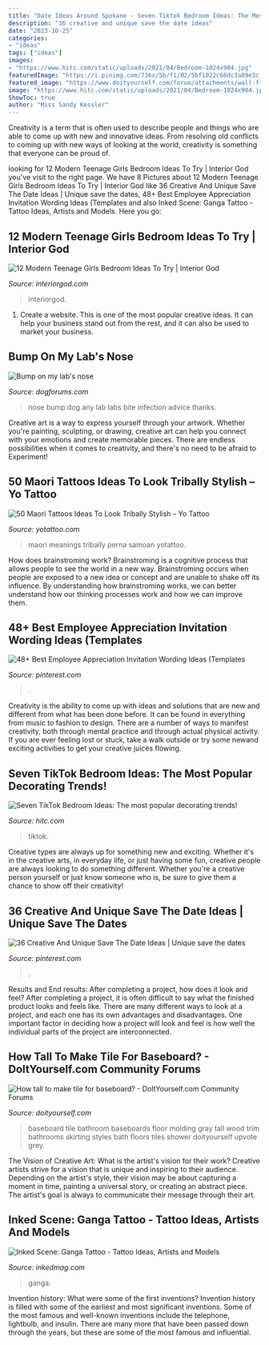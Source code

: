 ```yaml
---
title: "Date Ideas Around Spokane - Seven Tiktok Bedroom Ideas: The Most Popular Decorating Trends!"
description: "36 creative and unique save the date ideas"
date: "2023-10-25"
categories:
- "ideas"
tags: ["ideas"]
images:
- "https://www.hitc.com/static/uploads/2021/04/Bedroom-1024x904.jpg"
featuredImage: "https://i.pinimg.com/736x/5b/f1/02/5bf1022c68dc3a89e3cf70158dc26017.jpg"
featured_image: "https://www.doityourself.com/forum/attachments/wall-flooring-indoor-tiling/69356d1470605013-how-tall-make-tile-baseboard-20d1550a7476f88b40b67899d429345f.jpg"
image: "https://www.hitc.com/static/uploads/2021/04/Bedroom-1024x904.jpg"
ShowToc: true
author: "Miss Sandy Kessler"
---
```



Creativity is a term that is often used to describe people and things who are able to come up with new and innovative ideas. From resolving old conflicts to coming up with new ways of looking at the world, creativity is something that everyone can be proud of.

	

		
looking for 12 Modern Teenage Girls Bedroom Ideas To Try | Interior God you've visit to the right page. We have 8 Pictures about 12 Modern Teenage Girls Bedroom Ideas To Try | Interior God like 36 Creative And Unique Save The Date Ideas | Unique save the dates, 48+ Best Employee Appreciation Invitation Wording Ideas (Templates and also Inked Scene: Ganga Tattoo - Tattoo Ideas, Artists and Models. Here you go:
		
    
## 12 Modern Teenage Girls Bedroom Ideas To Try | Interior God

<img loading=lazy src="https://www.interiorgod.com/wp-content/uploads/2016/11/12-Modern-Teenage-Girls-Bedroom-Ideas-To-Try.jpg" onerror="this.onerror=null;this.src='https://tse3.mm.bing.net/th?id=OIP.6ugZGITQ11Ejlc8gBE1ENQHaFk&amp;pid=15.1';" alt="12 Modern Teenage Girls Bedroom Ideas To Try | Interior God">

_Source: interiorgod.com_

>interiorgod. 

	

1. Create a website. This is one of the most popular creative ideas. It can help your business stand out from the rest, and it can also be used to market your business.

    
## Bump On My Lab&#039;s Nose

<img loading=lazy src="https://www.dogforums.com/attachments/dog-health-questions/29187d1320459990-bump-my-labs-nose-photo-3-.jpg" onerror="this.onerror=null;this.src='https://tse2.mm.bing.net/th?id=OIP.3Lsc4mnznxiSJdkYwiRA5gHaFi&amp;pid=15.1';" alt="Bump on my lab&#039;s nose">

_Source: dogforums.com_

>nose bump dog any lab labs bite infection advice thanks. 

	

Creative art is a way to express yourself through your artwork. Whether you're painting, sculpting, or drawing, creative art can help you connect with your emotions and create memorable pieces. There are endless possibilities when it comes to creativity, and there's no need to be afraid to Experiment!

    
## 50 Maori Tattoos Ideas To Look Tribally Stylish – Yo Tattoo

<img loading=lazy src="http://yotattoo.com/wp-content/uploads/2016/03/Maori-Tattoo-Designs-and-Meanings.jpg" onerror="this.onerror=null;this.src='https://tse1.mm.bing.net/th?id=OIP.YbYVT5528yLLecRlUuzs2gHaMH&amp;pid=15.1';" alt="50 Maori Tattoos Ideas To Look Tribally Stylish – Yo Tattoo">

_Source: yotattoo.com_

>maori meanings tribally perna samoan yotattoo. 

	

How does brainstroming work?
Brainstroming is a cognitive process that allows people to see the world in a new way. Brainstroming occurs when people are exposed to a new idea or concept and are unable to shake off its influence. By understanding how brainstroming works, we can better understand how our thinking processes work and how we can improve them.

    
## 48+ Best Employee Appreciation Invitation Wording Ideas (Templates

<img loading=lazy src="https://i.pinimg.com/736x/5b/f1/02/5bf1022c68dc3a89e3cf70158dc26017.jpg" onerror="this.onerror=null;this.src='https://tse2.mm.bing.net/th?id=OIP.DhyAgu2bnPOliTK2Mg_eNAHaLG&amp;pid=15.1';" alt="48+ Best Employee Appreciation Invitation Wording Ideas (Templates">

_Source: pinterest.com_

>. 

	

Creativity is the ability to come up with ideas and solutions that are new and different from what has been done before. It can be found in everything from music to fashion to design. There are a number of ways to manifest creativity, both through mental practice and through actual physical activity. If you are ever feeling lost or stuck, take a walk outside or try some newand exciting activities to get your creative juices flowing.

    
## Seven TikTok Bedroom Ideas: The Most Popular Decorating Trends!

<img loading=lazy src="https://www.hitc.com/static/uploads/2021/04/Bedroom-1024x904.jpg" onerror="this.onerror=null;this.src='https://tse1.mm.bing.net/th?id=OIP.AcWthM2zRTy6xEFq48BeXQHaGi&amp;pid=15.1';" alt="Seven TikTok Bedroom Ideas: The most popular decorating trends!">

_Source: hitc.com_

>tiktok. 

	

Creative types are always up for something new and exciting. Whether it's in the creative arts, in everyday life, or just having some fun, creative people are always looking to do something different. Whether you're a creative person yourself or just know someone who is, be sure to give them a chance to show off their creativity!

    
## 36 Creative And Unique Save The Date Ideas | Unique Save The Dates

<img loading=lazy src="https://i.pinimg.com/736x/65/c5/d7/65c5d7f760134689b2bb7337073ba0e9.jpg" onerror="this.onerror=null;this.src='https://tse3.mm.bing.net/th?id=OIP.sBMPfydDRiAORgk-3UHAQQHaLG&amp;pid=15.1';" alt="36 Creative And Unique Save The Date Ideas | Unique save the dates">

_Source: pinterest.com_

>. 

	

Results and End results: After completing a project, how does it look and feel?
After completing a project, it is often difficult to say what the finished product looks and feels like. There are many different ways to look at a project, and each one has its own advantages and disadvantages. One important factor in deciding how a project will look and feel is how well the individual parts of the project are interconnected.

    
## How Tall To Make Tile For Baseboard? - DoItYourself.com Community Forums

<img loading=lazy src="https://www.doityourself.com/forum/attachments/wall-flooring-indoor-tiling/69356d1470605013-how-tall-make-tile-baseboard-20d1550a7476f88b40b67899d429345f.jpg" onerror="this.onerror=null;this.src='https://tse4.mm.bing.net/th?id=OIP.Iup52y3ZNt8UQQjCcVK9TgAAAA&amp;pid=15.1';" alt="How tall to make tile for baseboard? - DoItYourself.com Community Forums">

_Source: doityourself.com_

>baseboard tile bathroom baseboards floor molding gray tall wood trim bathrooms skirting styles bath floors tiles shower doityourself upvote grey. 

	

The Vision of Creative Art: What is the artist's vision for their work?
Creative artists strive for a vision that is unique and inspiring to their audience. Depending on the artist's style, their vision may be about capturing a moment in time, painting a universal story, or creating an abstract piece. The artist's goal is always to communicate their message through their art.

    
## Inked Scene: Ganga Tattoo - Tattoo Ideas, Artists And Models

<img loading=lazy src="https://www.inkedmag.com/.image/t_share/MTc1NjEwMjIwNTY5OTYxNzkx/ganga-fb.jpg" onerror="this.onerror=null;this.src='https://tse4.mm.bing.net/th?id=OIP.eaL7zC8Nkhm3IfYq8XKNFgHaD4&amp;pid=15.1';" alt="Inked Scene: Ganga Tattoo - Tattoo Ideas, Artists and Models">

_Source: inkedmag.com_

>ganga. 

	

Invention history: What were some of the first inventions?
Invention history is filled with some of the earliest and most significant inventions. Some of the most famous and well-known inventions include the telephone, lightbulb, and insulin. There are many more that have been passed down through the years, but these are some of the most famous and influential.

